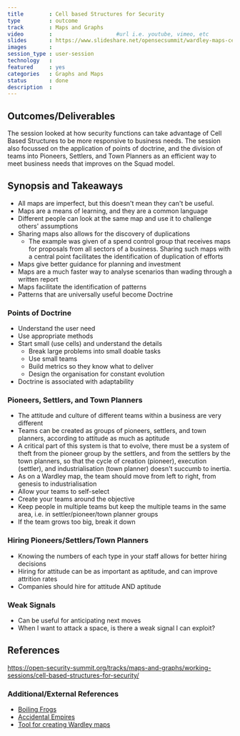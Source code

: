 ```yaml
---
title        : Cell based Structures for Security
type         : outcome
track        : Maps and Graphs
video        :                    #url i.e. youtube, vimeo, etc
slides       : https://www.slideshare.net/opensecsummit/wardley-maps-cell-bases-structures-for-security                   #url i.e. slideshare
images       :
session_type : user-session    
technology   :
featured     : yes
categories   : Graphs and Maps
status       : done
description  :
---
```


## Outcomes/Deliverables
The session looked at how security functions can take advantage of Cell Based Structures to be more responsive to business needs. The session also focussed on the application of points of doctrine, and the division of teams into Pioneers, Settlers, and Town Planners as an efficient way to meet business needs that improves on the Squad model.

## Synopsis and Takeaways
- All maps are imperfect, but this doesn't mean they can't be useful.
- Maps are a means of learning, and they are a common language
- Different people can look at the same map and use it to challenge others' assumptions
- Sharing maps also allows for the discovery of duplications
   - The example was given of a spend control group that receives maps for proposals from all sectors of a business. Sharing such maps with a central point facilitates the identification of duplication of efforts
- Maps give better guidance for planning and investment
- Maps are a much faster way to analyse scenarios than wading through a written report
- Maps facilitate the identification of patterns
- Patterns that are universally useful become Doctrine

### Points of Doctrine
- Understand the user need
- Use appropriate methods
- Start small (use cells) and understand the details
   - Break large problems into small doable tasks
   - Use small teams
   - Build metrics so they know what to deliver
   - Design the organisation for constant evolution
- Doctrine is associated with adaptability

### Pioneers, Settlers, and Town Planners
- The attitude and culture of different teams within a business are very different
- Teams can be created as groups of pioneers, settlers, and town planners, according to attitude as much as aptitude
- A critical part of this system is that to evolve, there must be a system of theft from the pioneer group by the settlers, and from the settlers by the town planners, so that the cycle of creation (pioneer), execution (settler), and industrialisation (town planner) doesn't succumb to inertia.
- As on a Wardley map, the team should move from left to right, from genesis to industrialisation
- Allow your teams to self-select
- Create your teams around the objective
- Keep people in multiple teams but keep the multiple teams in the same area, i.e. in settler/pioneer/town planner groups
- If the team grows too big, break it down

### Hiring Pioneers/Settlers/Town Planners
- Knowing the numbers of each type in your staff allows for better hiring decisions
- Hiring for attitude can be as important as aptitude, and can improve attrition rates
- Companies should hire for attitude AND aptitude

### Weak Signals
- Can be useful for anticipating next moves
- When I want to attack a space, is there a weak signal I can exploit?

## References

https://open-security-summit.org/tracks/maps-and-graphs/working-sessions/cell-based-structures-for-security/


### Additional/External References
- [Boiling Frogs](https://github.com/gchq/BoilingFrogs/blob/master/GCHQ_Boiling_Frogs.pdf)
- [Accidental Empires](https://www.amazon.co.uk/Accidental-Empires-Silicon-Millions-Competition/dp/0140258264)
- [Tool for creating Wardley maps](https://atlas2.wardleymaps.com)
